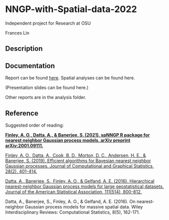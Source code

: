 # NNGP-with-Spatial-data-2022
Independent project for Research at OSU

Frances Lin

## Description 


## Documentation

Report can be found [here](https://github.com/franceslinyc/NNGP-with-Spatial-data-2022/blob/main/reporting/Lin_NNGP.pdf). Spatial analyses can be found here.

(Presentation slides can be found here.)

Other reports are in the analysis folder.


## Reference 

Suggested order of reading:

**[Finley, A. O., Datta, A., & Banerjee, S. (2021). spNNGP R package for nearest neighbor Gaussian process models. arXiv preprint arXiv:2001.09111.](https://arxiv.org/pdf/2001.09111.pdf)**

[Finley, A. O., Datta, A., Cook, B. D., Morton, D. C., Andersen, H. E., & Banerjee, S. (2019). Efficient algorithms for Bayesian nearest neighbor Gaussian processes. Journal of Computational and Graphical Statistics, 28(2), 401-414.](https://www.tandfonline.com/doi/pdf/10.1080/10618600.2018.1537924?casa_token=e1zdEo4SFaMAAAAA:1T8cnBqo1e1JygQJ7JEQtilnnlgWJ5JWKaC6PxhPt3ihdKBa47MWCOr0HhMIXhJVHXB08qGPfmDH)

[Datta, A., Banerjee, S., Finley, A. O., & Gelfand, A. E. (2016). Hierarchical nearest-neighbor Gaussian process models for large geostatistical datasets. Journal of the American Statistical Association, 111(514), 800-812.](https://www.tandfonline.com/doi/pdf/10.1080/01621459.2015.1044091?casa_token=0YOH387RhS0AAAAA:_-Jx4-It1wTYjPK5LTcblA8uJ6gwTnFxpmMat3vbyzgGnQMxnWoR3yjDDN0SdpSF8JV2y8m_ATNo)

Datta, A., Banerjee, S., Finley, A. O., & Gelfand, A. E. (2016). On nearest‐neighbor Gaussian process models for massive spatial data. Wiley Interdisciplinary Reviews: Computational Statistics, 8(5), 162-171.




